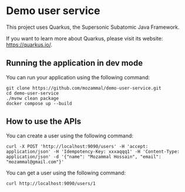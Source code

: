# Demo user service

This project uses Quarkus, the Supersonic Subatomic Java Framework.

If you want to learn more about Quarkus, please visit its website: <https://quarkus.io/>.

## Running the application in dev mode

You can run your application using the following command:

```shell script
git clone https://github.com/mozammal/demo-user-service.git
cd demo-user-service
./mvnw clean package
docker compose up --build

```

## How to use the APIs

You can create a user using the following command:
```shell script
curl -X POST 'http://localhost:9090/users' -H 'accept: application/json' -H 'Idempotency-Key: xxxaqqq1' -H 'Content-Type: application/json' -d '{"name": "Mozammal Hossain", "email": "mozammal@gmail.com"}'
```

You can get a user using the following command:
```shell script
curl http://localhost:9090/users/1
```

